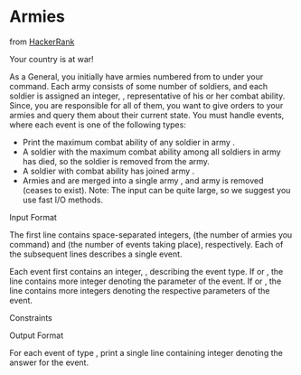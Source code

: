 # Armies

from
[HackerRank](https://www.hackerrank.com/challenges/fighting-armies/problem)

Your country is at war!

As a General, you initially have  armies numbered from  to  under your command. Each army consists of some number of soldiers, and each soldier is assigned an integer, , representative of his or her combat ability. Since, you are responsible for all of them, you want to give orders to your armies and query them about their current state. You must handle  events, where each event is one of the  following types:

 - Print the maximum combat ability of any soldier in army .
 - A soldier with the maximum combat ability among all soldiers in army  has died, so the soldier is removed from the army.
 - A soldier with combat ability  has joined army .
 - Armies  and  are merged into a single army , and army  is removed (ceases to exist).
Note: The input can be quite large, so we suggest you use fast I/O methods.

Input Format

The first line contains  space-separated integers,  (the number of armies you command) and  (the number of events taking place), respectively. Each of the  subsequent lines describes a single event.

Each event first contains an integer, , describing the event type.
If  or , the line contains  more integer denoting the parameter of the event.
If  or , the line contains  more integers denoting the respective parameters of the event.

Constraints

Output Format

For each event of type , print a single line containing  integer denoting the answer for the event.
